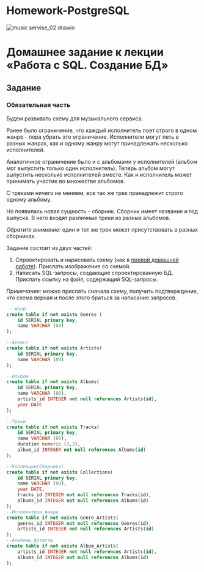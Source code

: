 # Homework-PostgreSQL
![music servise_02 drawio](https://user-images.githubusercontent.com/95634307/174990112-2c9a42e1-d426-4cdf-aea0-aaf247b63e8e.png)

# Домашнее задание к лекции «Работа с SQL. Создание БД»

## Задание

### Обязательная часть

Будем развивать схему для музыкального сервиса.

Ранее было ограничение, что каждый исполнитель поет строго в одном жанре - пора убрать это ограничение. Исполнители могут петь в разных жанрах, как и одному жанру могут принадлежать несколько исполнителей.

Аналогичное ограничение было и с альбомами у исполнителей (альбом мог выпустить только один исполнитель). Теперь альбом могут выпустить несколько исполнителей вместе. Как и исполнитель может принимать участие во множестве альбомов.

С треками ничего не меняем, все так же трек принадлежит строго одному альбому.

Но появилась новая сущность - сборник. Сборник имеет название и год выпуска. В него входят различные треки из разных альбомов.

_Обратите внимание_: один и тот же трек может присутствовать в разных сборниках.

Задание состоит из двух частей:

1. Спроектировать и нарисовать схему (как в [первой домашней работе](../01-introduction)). Прислать изображение со схемой.
2. Написать SQL-запросы, создающие спроектированную БД. Прислать ссылку на файл, содержащий SQL-запросы.

_Примечание:_ можно прислать сначала схему, получить подтверждение, что схема верная и после этого браться за написание запросов.

```sql
---жанр-
create table if not exists Genres (
	id SERIAL primary key,
	name VARCHAR (60)
);

--Артист
create table if not exists Artists(
	id SERIAL primary key,
	name VARCHAR (80)
);

--Альбом
create table if not exists Albums(
	id SERIAL primary key,
	name VARCHAR (80),
	artists_id INTEGER not null references Artists(id),
	year DATE 
);

--Треки
create table if not exists Tracks(
	id SERIAL primary key,
	name VARCHAR (80),
	duration numeric (3,2),
	album_id INTEGER not null references Albums(id)
);

--Коллекции(Сборники)
create table if not exists Collections(
	id SERIAL primary key,
	name VARCHAR (80),
	year DATE,
	tracks_id INTEGER not null references Tracks(id),
	albums_id INTEGER not null references Albums(id)
);
--Исполнители_жанры
create table if not exists Genre_Artists(
	genres_id INTEGER not null references Genres(id),
	artists_id INTEGER not null references Artists(id)
);
--Альбомы_Артисты
create table if not exists Album_Artists(
	artists_id INTEGER not null references Artists(id),
	albums_id INTEGER not null references Albums(id)
);
```


